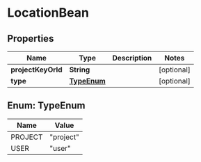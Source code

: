 

# LocationBean


## Properties

| Name | Type | Description | Notes |
|------------ | ------------- | ------------- | -------------|
|**projectKeyOrId** | **String** |  |  [optional] |
|**type** | [**TypeEnum**](#TypeEnum) |  |  [optional] |



## Enum: TypeEnum

| Name | Value |
|---- | -----|
| PROJECT | &quot;project&quot; |
| USER | &quot;user&quot; |



